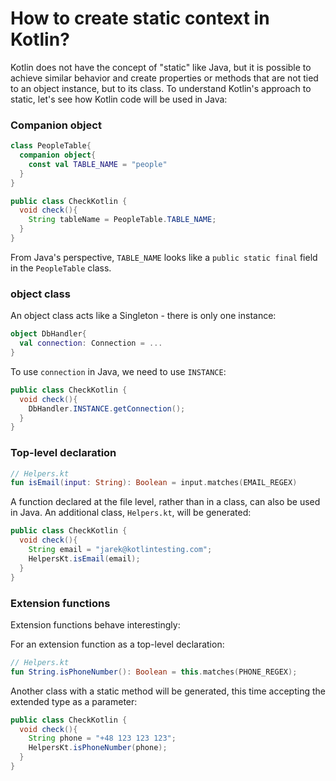 # How to create static context in Kotlin?

Kotlin does not have the concept of "static" like Java, but it is possible to achieve similar behavior and create properties or methods that are not tied to an object instance, but to its class. To understand Kotlin's approach to static, let's see how Kotlin code will be used in Java:

### Companion object

```kotlin
class PeopleTable{
  companion object{
    const val TABLE_NAME = "people"
  }
}

```

```java
public class CheckKotlin {
  void check(){
    String tableName = PeopleTable.TABLE_NAME;
  }
}

```

From Java's perspective, `TABLE_NAME` looks like a `public static final` field in the `PeopleTable` class.

### object class

An object class acts like a Singleton - there is only one instance:

```kotlin
object DbHandler{
  val connection: Connection = ...
}

```

To use `connection` in Java, we need to use `INSTANCE`:

```java
public class CheckKotlin {
  void check(){
    DbHandler.INSTANCE.getConnection();
  }
}

```

### Top-level declaration

```kotlin
// Helpers.kt
fun isEmail(input: String): Boolean = input.matches(EMAIL_REGEX)

```

A function declared at the file level, rather than in a class, can also be used in Java. An additional class, `Helpers.kt`, will be generated:

```java
public class CheckKotlin {
  void check(){
    String email = "jarek@kotlintesting.com";
    HelpersKt.isEmail(email);
  }
}

```

### Extension functions

Extension functions behave interestingly:

For an extension function as a top-level declaration:

```kotlin
// Helpers.kt
fun String.isPhoneNumber(): Boolean = this.matches(PHONE_REGEX);

```

Another class with a static method will be generated, this time accepting the extended type as a parameter:

```java
public class CheckKotlin {
  void check(){
    String phone = "+48 123 123 123";
    HelpersKt.isPhoneNumber(phone);
  }
}

```